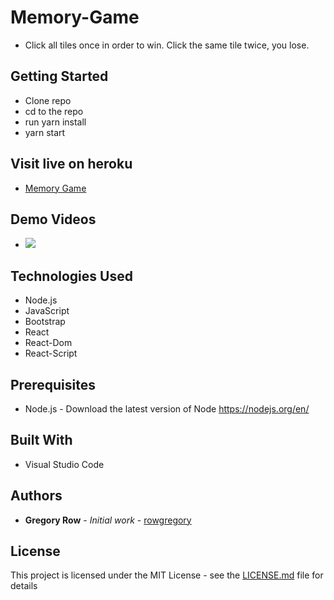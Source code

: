 # Memory-Game

 * Click all tiles once in order to win. Click the same tile twice, you lose.

## Getting Started

 * Clone repo
 * cd to the repo
 * run yarn install
 * yarn start

## Visit live on heroku

 * [Memory Game](https://clickygamegr.herokuapp.com/)
     
## Demo Videos

 * ![](public/assets/Clicky-Game.gif?raw=true)
 
## Technologies Used

 * Node.js
 * JavaScript
 * Bootstrap
 * React
 * React-Dom
 * React-Script

## Prerequisites

 - Node.js - Download the latest version of Node https://nodejs.org/en/

## Built With

 * Visual Studio Code

## Authors

 * **Gregory Row** - *Initial work* - [rowgregory](https://github.com/rowgregory)

## License

This project is licensed under the MIT License - see the [LICENSE.md](LICENSE.md) file for details

